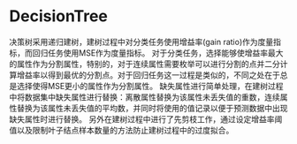 DecisionTree
============

决策树采用递归建树，建树过程中对分类任务使用增益率(gain ratio)作为度量指标，而回归任务使用MSE作为度量指标。
对于分类任务，选择能够使增益率最大的属性作为分割属性，特别的，对于连续属性需要枚举可以进行分割的点并二分计算增益率以得到最优的分割点。对于回归任务这一过程是类似的，不同之处在于总是选择使得MSE更小的属性作为分割属性。
缺失属性进行简单处理，在建树过程中将数据集中缺失属性进行替换：离散属性替换为该属性未丢失值的重数，连续属性替换为该属性未丢失值的平均数，并同时将使用的值记录以便于预测数据中出现缺失属性时进行替换。
另外在建树过程中进行了先剪枝工作，通过设定增益率阈值以及限制叶子结点样本数量的方法防止建树过程中的过度拟合。

